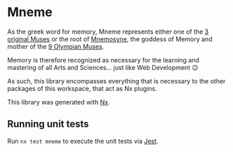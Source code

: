 # Mneme

As the greek word for memory, Mneme represents either one of the [3 original Muses](https://en.wikipedia.org/wiki/Mneme) or the root
of [Mnemosyne](https://en.wikipedia.org/wiki/Mnemosyne), the goddess of Memory and mother of the [9 Olympian Muses](https://en.wikipedia.org/wiki/Muses).

Memory is therefore recognized as necessary for the learning and mastering of all Arts and Sciences... just like
Web Development 😉

As such, this library encompasses everything that is necessary to the other packages of this workspace,
that act as Nx plugins.

This library was generated with [Nx](https://nx.dev).

## Running unit tests

Run `nx test mneme` to execute the unit tests via [Jest](https://jestjs.io).
